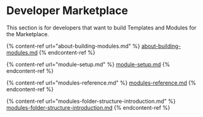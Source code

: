 # Developer Marketplace

This section is for developers that want to build Templates and Modules for the Marketplace.

{% content-ref url="about-building-modules.md" %}
[about-building-modules.md](about-building-modules.md)
{% endcontent-ref %}

{% content-ref url="module-setup.md" %}
[module-setup.md](module-setup.md)
{% endcontent-ref %}

{% content-ref url="modules-reference.md" %}
[modules-reference.md](modules-reference.md)
{% endcontent-ref %}

{% content-ref url="modules-folder-structure-introduction.md" %}
[modules-folder-structure-introduction.md](modules-folder-structure-introduction.md)
{% endcontent-ref %}
